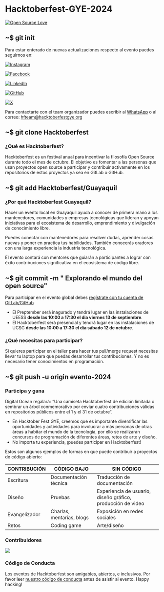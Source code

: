 # Hacktoberfest-GYE-2024

[![Open Source Love](https://badges.frapsoft.com/os/v1/open-source.svg?v=102)](https://github.com/ellerbrock/open-source-badge/)
<!-- ![contributors](https://img.shields.io/github/contributors/Hacktoberfest-GYE/hacktoberfestgye-landing?style=plastic)
![last commit](https://img.shields.io/github/last-commit//Hacktoberfest-GYE/hacktoberfestgye-landing?style=plastic)
![release](https://img.shields.io/github/v/release/Hacktoberfest-GYE/hacktoberfestgye-landing) -->

## ~$ git init

Para estar enterado de nuevas actualizaciones respecto al evento puedes seguirnos en:

[![Instagram](https://img.shields.io/badge/hacktoberfestgye-%23E4405F.svg?style=for-the-badge&logo=Instagram&logoColor=white)](https://www.instagram.com/hacktoberfestgye/)

[![Facebook](https://img.shields.io/badge/hacktoberfestgye-%231877F2.svg?style=for-the-badge&logo=Facebook&logoColor=white)](https://www.facebook.com/hacktoberfestgye)

[![LinkedIn](https://img.shields.io/badge/hacktoberfestgye-%230077B5.svg?style=for-the-badge&logo=LinkedIn&logoColor=white)](https://www.linkedin.com/company/hacktoberfestgye)

[![GitHub](https://img.shields.io/badge/HacktoberfestGYE-%23121011.svg?style=for-the-badge&logo=GitHub&logoColor=white)](https://github.com/Hacktoberfest-GYE)

[![X](https://img.shields.io/badge/HacktoberfestGYE-%23000000.svg?style=for-the-badge&logo=X&logoColor=white)](https://twitter.com/hacktoberfestec)

Para contactarte con el team organizador puedes escribir al [WhatsApp](https://wa.me/message/AAI3OELJXGBII1) o al correo: <hfteam@hacktoberfestgye.org>

## ~$ git clone Hacktoberfest

### ¿Qué es Hacktoberfest?

Hacktoberfest es un festival anual para incentivar la filosofía Open Source durante todo el mes de octubre. El objetivo es fomentar a las personas que usan proyectos open source a participar y contribuir activamente en los repositorios de estos proyectos ya sea en GitLab o GitHub.

## ~$ git add Hacktoberfest/Guayaquil

### ¿Por qué Hacktoberfest Guayaquil?

Hacer un evento local en Guayaquil ayuda a conocer de primera mano a los mantenedores, comunidades y empresas tecnológicas que lideran y apoyan iniciativas para el ecosistema de desarrollo, emprendimiento y divulgación de conocimiento libre.

Puedes conectar con mantenedores para resolver dudas, aprender cosas nuevas y poner en practica tus habilidades. También conocerás oradores con una larga experiencia la industria tecnológica.

El evento contará con mentores que guiarán a participantes a lograr con éxito contribuciones significativa en el ecosistema de código libre.

## ~$ git commit -m " Explorando el mundo del open source"

Para participar en el evento global debes [regístrate con tu cuenta de GitLab/GitHub](https://Hacktoberfest.com/)

- El Preptember será inagurado  y tendrá lugar en las instalaciones de UEESS **desde las 10:00 a 17:30 el dia viernes 13 de septiembre**.
- El Hacktoberfest será presencial y tendrá lugar en las instalaciones de UCSG **desde las 10:00 a 17:30 el dia sábado 12 de octubre**.

### ¿Qué necesitas para participar?

Si quieres participar en el taller para hacer tus pull/merge request necesitas llevar tu laptop para que puedas desarrollar tus contribuciones. Y no es necesario tener conocimientos en programación.

## ~$ git push -u origin evento-2024

### Participa y gana

Digital Ocean regalará: “Una camiseta Hacktoberfest de edición limitada o sembrar un árbol conmemorativo por enviar cuatro contribuciones válidas en repositorios públicos entre el 1 y el 31 de octubre”.

- En Hacktober Fest GYE, creemos que es importante diversificar las oportunidades y actividades para involucrar a más personas de otras áreas a habitar el mundo de la tecnología, por ello se realizaran concursos de programación de diferentes áreas, retos de arte y diseño.
- No importa tu experiencia, ¡puedes participar en Hacktoberfest!

Estos son algunos ejemplos de formas en que puede contribuir a proyectos de código abierto:

| CONTRIBUCIÓN  | CÓDIGO BAJO               | SIN CÓDIGO                                                  |
| ------------- | ------------------------- | ----------------------------------------------------------- |
| Escritura     | Documentación técnica     | Traducción de documentación                                 |
| Diseño        | Pruebas                   | Experiencia de usuario, diseño gráfico, producción de video |
| Evangelizador | Charlas, mentarías, blogs | Exposición en redes sociales                                |
| Retos         | Coding game               | Arte/diseño                                        |

### Contribuidores

<a href="https://github.com/Hacktoberfest-GYE/hacktoberfestgye-landing/graphs/contributors">
  <img src="https://contrib.rocks/image?repo=Hacktoberfest-GYE/hacktoberfestgye-landing" />
</a>

### Código de Conducta

Los eventos de Hacktoberfest son amigables, abiertos, e inclusivos. Por favor leer [nuestro código de conducta](CODE_OF_CONDUCT.md) antes de asistir al evento. Happy hacking!
